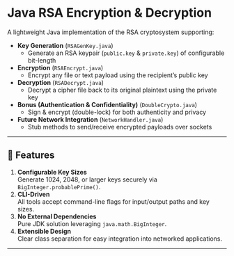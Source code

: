 # Java RSA Encryption & Decryption

A lightweight Java implementation of the RSA cryptosystem supporting:

- **Key Generation** (`RSAGenKey.java`)  
  - Generate an RSA keypair (`public.key` & `private.key`) of configurable bit-length
- **Encryption** (`RSAEncrypt.java`)  
  - Encrypt any file or text payload using the recipient’s public key
- **Decryption** (`RSADecrypt.java`)  
  - Decrypt a cipher file back to its original plaintext using the private key
- **Bonus (Authentication & Confidentiality)** (`DoubleCrypto.java`)  
  - Sign & encrypt (double-lock) for both authenticity and privacy
- **Future Network Integration** (`NetworkHandler.java`)  
  - Stub methods to send/receive encrypted payloads over sockets

---

## 🚀 Features

1. **Configurable Key Sizes**  
   Generate 1024, 2048, or larger keys securely via `BigInteger.probablePrime()`.  
2. **CLI-Driven**  
   All tools accept command-line flags for input/output paths and key sizes.  
3. **No External Dependencies**  
   Pure JDK solution leveraging `java.math.BigInteger`.  
4. **Extensible Design**  
   Clear class separation for easy integration into networked applications.

---
